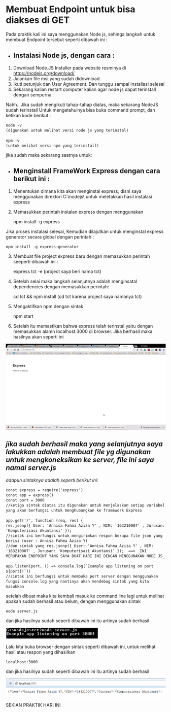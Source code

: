 # Membuat Endpoint untuk bisa diakses di GET 

Pada praktik kali ini saya menggunakan Node js, sehinga langkah untuk membuat Endpoint tersebut seperti dibawah ini :

+ ## Instalasi Node js, dengan cara : 

1. Download Node.JS Installer pada website resminya di https://nodejs.org/download/
2. Jalankan file msi yang sudah didownload.
3. Ikuti petunjuk dan User Agreement. Dan tunggu sampai installasi selesai
4. Sekarang kalian restart computer kalian agar node js dapat terinstall dengan sempurna

Nahh.. Jika sudah mengikuti tahap-tahap diatas, maka sekarang NodeJS sudah terinstall
Untuk mengetahuinya bisa buka command prompt, dan ketikan kode berikut :

	node -v
	(digunakan untuk melihat versi node js yang terinstal)
	
	npm -v
    (untuk melihat versi npm yang terinstall)
	
jika sudah maka sekarang saatnya untuk:
 
+ ## Menginstall FrameWork Express dengan cara berikut ini :

1. Menentukan dimana kita akan menginstal express, disni saya menggunakan direktori C:\nodejs\ untuk meletakkan hasil instalasi express
2. Memasukkan perintah instalan express dengan menggunakan 

	npm install -g express

	
Jika proses instalasi selesai, Kemudian dilajutkan untuk menginstal express generator secara global dengan perintah :

	npm install -g express–generator

	
3. Membuat file project express baru dengan memasukkan perintah seeperti dibawah ini :


	express tct -e
	(project saya beri nama tct)
	
	
4. Setelah selai maka langkah selanjutnya adalah menginsatal dependencies dengan memasukkan perintah:


	cd tct && npm install 
	(cd tct karena project saya namanya tct)
	
	
5. Mengaktifkan npm dengan sintak 


	npm start
	
	
6. Setelah itu memastikan bahwa express telah terinstal yaitu dengan memasukkan alamn localhost:3000 di browser. Jika berhasil maka hasilnya akan seperti ini

![hasil](https://github.com/AnnisaFahma/tct/blob/master/images/ex3.jpg)

## _jika sudah berhasil maka yang selanjutnya saya lakukkan adalah membuat file yg digunakan untuk mengkoneksikan ke server, file ini saya namai server.js_
   _adapun sintaknya adalah seperti berikut ini:_

	const express = require('express')
	const app = express()
	const port = 3000
	//ketiga sintak diatas itu digunakan untuk menjelaskan setiap variabel yang akan berfungsi untuk menghubungkan ke framework Express

	app.get('/', function (req, res) {
	res.jsonp({ User: 'Annisa Fahma Aziza Y' , NIM: '163210007' , Jurusan: 'Komputerisasi Akuntansi' });
	//sintak ini berfungsi untuk mengirimkan respon berupa file json yang berisi (user : Annisa Fahma Aziza Y)
	//dan sintak yang res.jsonp({ User: 'Annisa Fahma Aziza Y' , NIM: '163210007' , Jurusan: 'Komputerisasi Akuntansi' });  ==> _INI MERUPAKAN ENDPOINT YANG SAYA BUAT HARI INI DENGAN MENGGUNAKAN NODE JS_

	app.listen(port, () => console.log(`Example app listening on port ${port}!`))
	//sintak ini berfungsi untuk membuka port server dengan menggunakan fungsi console.log yang nantinya akan mendebug sintak yang kita masukkan
	
setelah dibuat maka kita kembali masuk ke command line lagi untuk melihat apakah sudah berhasil atau belum, dengan menggunakan sintak 

	node server.js
	
dan jika hasilnya sudah seperti dibawah ini itu artinya sudah berhasil 

![hasil](https://github.com/AnnisaFahma/tct/blob/master/images/ex4.jpg)

Lalu kita buka browser dengan sintak seperti dibawah ini, untuk melihat hasil atau respon yang dihasilkan

	localhost:3000
	
dan jika hasilnya sudah seperti dibawah ini itu artinya sudah berhasil 

![hasil](https://github.com/AnnisaFahma/tct/blob/master/images/ex5.jpg)

SEKIAN PRAKTIK HARI INI 
	
